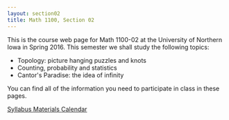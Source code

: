 ```yaml
---
layout: section02
title: Math 1100, Section 02
---
```


This is the course web page for Math 1100-02 at the
University of Northern Iowa in Spring 2016. This semester
we shall study the following topics:

  * Topology: picture hanging puzzles and knots
  * Counting, probability and statistics
  * Cantor's Paradise: the idea of infinity

You can find all of the information you need to participate
in class in these pages.

<div class="btn-group btn-group-justified">
  <a class="btn btn-primary btn-lg" href="{{site.baseurl}}/section02/syllabus/">
    Syllabus
  </a>
  <a class="btn btn-info btn-lg" href="{{site.baseurl}}/section02/materials/">
    Materials
  </a>
  <a class="btn btn-primary btn-lg" href="{{site.baseurl}}/section02/calendar/">
    Calendar
  </a>  
</div>
<div class="visible-xs visible-sm">
  <p>&nbsp;</p>
</div>
